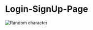 # Login-SignUp-Page
 
 <img alt="Random character"  src=" https://user-images.githubusercontent.com/65957472/230419497-8882fe0a-3d32-4937-848d-0164f42a3220.jpg" />
